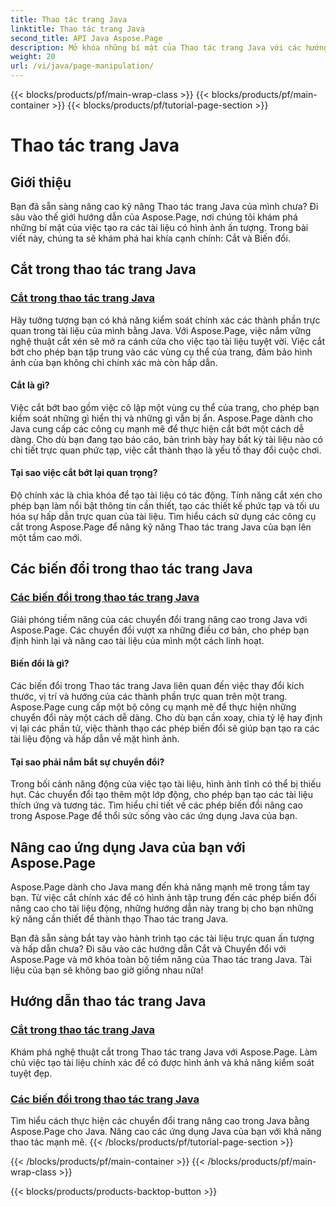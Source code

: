 ```yaml
---
title: Thao tác trang Java
linktitle: Thao tác trang Java
second_title: API Java Aspose.Page
description: Mở khóa những bí mật của Thao tác trang Java với các hướng dẫn của Aspose.Page. Đi sâu vào việc cắt và chuyển đổi để tạo ra các tài liệu có hình ảnh ấn tượng một cách dễ dàng.
weight: 20
url: /vi/java/page-manipulation/
---
```


{{< blocks/products/pf/main-wrap-class >}}
{{< blocks/products/pf/main-container >}}
{{< blocks/products/pf/tutorial-page-section >}}

# Thao tác trang Java


## Giới thiệu

Bạn đã sẵn sàng nâng cao kỹ năng Thao tác trang Java của mình chưa? Đi sâu vào thế giới hướng dẫn của Aspose.Page, nơi chúng tôi khám phá những bí mật của việc tạo ra các tài liệu có hình ảnh ấn tượng. Trong bài viết này, chúng ta sẽ khám phá hai khía cạnh chính: Cắt và Biến đổi.

## Cắt trong thao tác trang Java

### [Cắt trong thao tác trang Java](./clipping/)

Hãy tưởng tượng bạn có khả năng kiểm soát chính xác các thành phần trực quan trong tài liệu của mình bằng Java. Với Aspose.Page, việc nắm vững nghệ thuật cắt xén sẽ mở ra cánh cửa cho việc tạo tài liệu tuyệt vời. Việc cắt bớt cho phép bạn tập trung vào các vùng cụ thể của trang, đảm bảo hình ảnh của bạn không chỉ chính xác mà còn hấp dẫn.

#### Cắt là gì?

Việc cắt bớt bao gồm việc cô lập một vùng cụ thể của trang, cho phép bạn kiểm soát những gì hiển thị và những gì vẫn bị ẩn. Aspose.Page dành cho Java cung cấp các công cụ mạnh mẽ để thực hiện cắt bớt một cách dễ dàng. Cho dù bạn đang tạo báo cáo, bản trình bày hay bất kỳ tài liệu nào có chi tiết trực quan phức tạp, việc cắt thành thạo là yếu tố thay đổi cuộc chơi.

#### Tại sao việc cắt bớt lại quan trọng?

Độ chính xác là chìa khóa để tạo tài liệu có tác động. Tính năng cắt xén cho phép bạn làm nổi bật thông tin cần thiết, tạo các thiết kế phức tạp và tối ưu hóa sự hấp dẫn trực quan của tài liệu. Tìm hiểu cách sử dụng các công cụ cắt trong Aspose.Page để nâng kỹ năng Thao tác trang Java của bạn lên một tầm cao mới.

## Các biến đổi trong thao tác trang Java

### [Các biến đổi trong thao tác trang Java](./transformations/)

Giải phóng tiềm năng của các chuyển đổi trang nâng cao trong Java với Aspose.Page. Các chuyển đổi vượt xa những điều cơ bản, cho phép bạn định hình lại và nâng cao tài liệu của mình một cách linh hoạt.

#### Biến đổi là gì?

Các biến đổi trong Thao tác trang Java liên quan đến việc thay đổi kích thước, vị trí và hướng của các thành phần trực quan trên một trang. Aspose.Page cung cấp một bộ công cụ mạnh mẽ để thực hiện những chuyển đổi này một cách dễ dàng. Cho dù bạn cần xoay, chia tỷ lệ hay định vị lại các phần tử, việc thành thạo các phép biến đổi sẽ giúp bạn tạo ra các tài liệu động và hấp dẫn về mặt hình ảnh.

#### Tại sao phải nắm bắt sự chuyển đổi?

Trong bối cảnh năng động của việc tạo tài liệu, hình ảnh tĩnh có thể bị thiếu hụt. Các chuyển đổi tạo thêm một lớp động, cho phép bạn tạo các tài liệu thích ứng và tương tác. Tìm hiểu chi tiết về các phép biến đổi nâng cao trong Aspose.Page để thổi sức sống vào các ứng dụng Java của bạn.

## Nâng cao ứng dụng Java của bạn với Aspose.Page

Aspose.Page dành cho Java mang đến khả năng mạnh mẽ trong tầm tay bạn. Từ việc cắt chính xác để có hình ảnh tập trung đến các phép biến đổi nâng cao cho tài liệu động, những hướng dẫn này trang bị cho bạn những kỹ năng cần thiết để thành thạo Thao tác trang Java.

Bạn đã sẵn sàng bắt tay vào hành trình tạo các tài liệu trực quan ấn tượng và hấp dẫn chưa? Đi sâu vào các hướng dẫn Cắt và Chuyển đổi với Aspose.Page và mở khóa toàn bộ tiềm năng của Thao tác trang Java. Tài liệu của bạn sẽ không bao giờ giống nhau nữa!
## Hướng dẫn thao tác trang Java
### [Cắt trong thao tác trang Java](./clipping/)
Khám phá nghệ thuật cắt trong Thao tác trang Java với Aspose.Page. Làm chủ việc tạo tài liệu chính xác để có được hình ảnh và khả năng kiểm soát tuyệt đẹp.
### [Các biến đổi trong thao tác trang Java](./transformations/)
Tìm hiểu cách thực hiện các chuyển đổi trang nâng cao trong Java bằng Aspose.Page cho Java. Nâng cao các ứng dụng Java của bạn với khả năng thao tác mạnh mẽ.
{{< /blocks/products/pf/tutorial-page-section >}}

{{< /blocks/products/pf/main-container >}}
{{< /blocks/products/pf/main-wrap-class >}}

{{< blocks/products/products-backtop-button >}}
